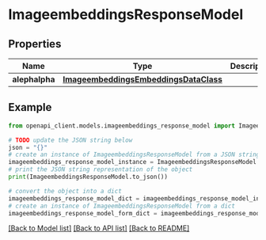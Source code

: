 # ImageembeddingsResponseModel


## Properties

Name | Type | Description | Notes
------------ | ------------- | ------------- | -------------
**alephalpha** | [**ImageembeddingsEmbeddingsDataClass**](ImageembeddingsEmbeddingsDataClass.md) |  | [optional] 

## Example

```python
from openapi_client.models.imageembeddings_response_model import ImageembeddingsResponseModel

# TODO update the JSON string below
json = "{}"
# create an instance of ImageembeddingsResponseModel from a JSON string
imageembeddings_response_model_instance = ImageembeddingsResponseModel.from_json(json)
# print the JSON string representation of the object
print(ImageembeddingsResponseModel.to_json())

# convert the object into a dict
imageembeddings_response_model_dict = imageembeddings_response_model_instance.to_dict()
# create an instance of ImageembeddingsResponseModel from a dict
imageembeddings_response_model_form_dict = imageembeddings_response_model.from_dict(imageembeddings_response_model_dict)
```
[[Back to Model list]](../README.md#documentation-for-models) [[Back to API list]](../README.md#documentation-for-api-endpoints) [[Back to README]](../README.md)


